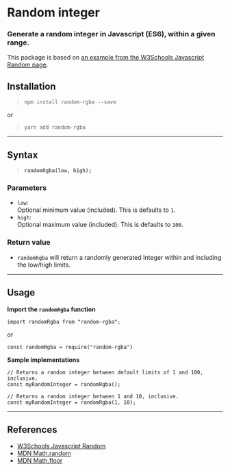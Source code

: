 # **Random integer**

### Generate a random integer in Javascript (ES6), within a given range. 
This package is based on [an example from the W3Schools Javascript Random page](https://www.w3schools.com./js/js_random.asp "W3Schools JavaScript Random").

## **Installation**
> `npm install random-rgba --save`    

or  

> `yarn add random-rgba`  

---
## **Syntax**

> **`randomRgba(low, high);`**

### **Parameters**
  - `low`:   
  Optional minimum value (included). This is defaults to `1`.
  - `high`:   
  Optional maximum value (included). This is defaults to `100`.


### **Return value**  
  - `randomRgba` will return a randomly generated Integer within and including the low/high limits. 
---
## **Usage**

**Import the `randomRgba` function**

```
import randomRgba from "random-rgba";
```
or
```
const randomRgba = require("random-rgba")
```
**Sample implementations**
```  
// Returns a random integer between default limits of 1 and 100, inclusive.
const myRandomInteger = randomRgba();

// Returns a random integer between 1 and 10, inclusive.
const myRandomInteger = randomRgba(1, 10);
```
---
## **References**  
 - [W3Schools Javascript Random](https://www.w3schools.com/js/js_random.asp "W3Schools Javascript Random")
 - [MDN Math.random](https://developer.mozilla.org/en-US/docs/Web/JavaScript/Reference/Global_Objects/Math/random "MDN Math.random")
 - [MDN Math.floor](https://developer.mozilla.org/en-US/docs/Web/JavaScript/Reference/Global_Objects/Math/floor "MDN Math.floor")